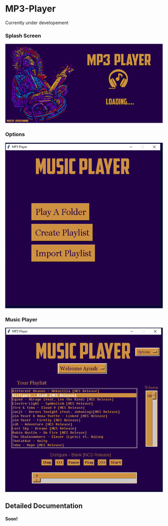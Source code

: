 # MP3-Player
Currently under developement
### Splash Screen
![alt text](https://github.com/Ayush19-01/MP3-Player/blob/master/Code/splah.png)
### Options
![alt text](https://github.com/Ayush19-01/MP3-Player/blob/master/Code/playerhome.PNG)
### Music Player
![alt text](https://github.com/Ayush19-01/MP3-Player/blob/master/Code/playerinaction.PNG)
## Detailed Documentation
#### Soon!

